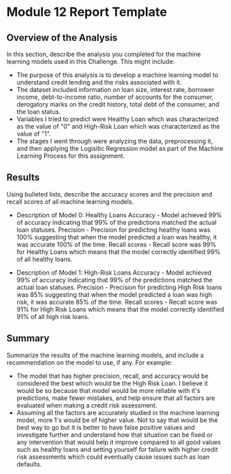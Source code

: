 # Module 12 Report Template

## Overview of the Analysis

In this section, describe the analysis you completed for the machine learning models used in this Challenge. This might include:

* The purpose of this analysis is to develop a machine learning model to understand credit lending and the risks associated with it.
* The dataset included information on loan size, interest rate, borrower income, debt-to-income ratio, number of accounts for the consumer, derogatory marks on the credit history, total debt of the consumer, and the loan status.
* Variables I tried to predict were Healthy Loan which was characterized as the value of "0" and High-Risk Loan which was characterized as the value of "1". 
* The stages I went through were analyzing the data, preprocessing it, and then applying the Logisitic Regression model as part of the Machine Learning Process for this assignment. 

## Results

Using bulleted lists, describe the accuracy scores and the precision and recall scores of all machine learning models.

* Description of Model 0: Healthy Loans
     Accuracy - Model achieved 99% of accuracy indicating that 99% of the predictions matched the actual loan statuses.
     Precision - Precision for predicting healthy loans was 100% suggesting that when the model predicted a loan was healthy, it was accurate 100% of the time. 
     Recall scores - Recall score was 99% for Healthy Loans which means that the model correctly identified 99% of all healthy loans. 

* Description of Model 1: High-Risk Loans
     Accuracy - Model achieved 99% of accuracy indicating that 99% of the predictions matched the actual loan statuses.
     Precision - Precision for predicting High Risk loans was 85% suggesting that when the model predicted a loan was high risk, it was accurate 85% of the time. 
     Recall scores - Recall score was 91% for High Risk Loans which means that the model correctly identified 91% of all high risk loans. 

## Summary

Summarize the results of the machine learning models, and include a recommendation on the model to use, if any. For example:

* The model that has higher precision, recall, and accuracy would be considered the best which would be the High Risk Loan. I believe it would be so because that model would be more reliable with it's predictions, make fewer mistakes, and help ensure that all factors are evaluated when making a credit risk assessment.
* Assuming all the factors are accurately studied in the machine learning model, more 1's would be of higher value. Not to say that would be the best way to go but it is better to have false positive values and investigate further and understand how that situation can be fixed or any intervention that would help it improve compared to all good values such as healthy loans and setting yourself for failure with higher credit risk assessments which could eventually cause issues such as loan defaults. 


